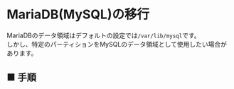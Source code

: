 # MariaDB(MySQL)の移行
MariaDBのデータ領域はデフォルトの設定では`/var/lib/mysql`です。  
しかし、特定のパーティションをMySQLのデータ領域として使用したい場合があります。
## ■ 手順
### 
